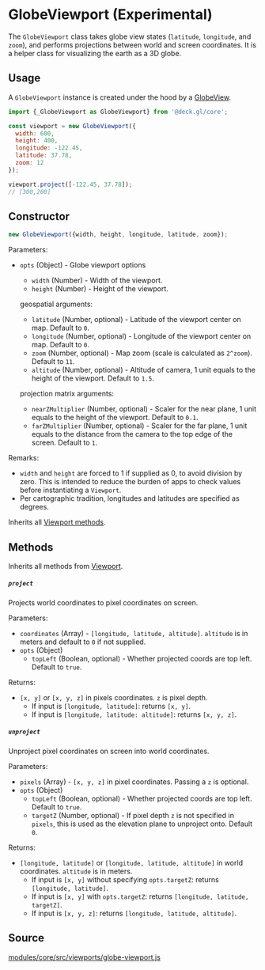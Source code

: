 # GlobeViewport (Experimental)

The `GlobeViewport` class takes globe view states (`latitude`, `longitude`, and `zoom`), and performs projections between world and screen coordinates. It is a helper class for visualizing the earth as a 3D globe.

## Usage

A `GlobeViewport` instance is created under the hood by a [GlobeView](/docs/api-reference/core/globe-view.md).

```js
import {_GlobeViewport as GlobeViewport} from '@deck.gl/core';

const viewport = new GlobeViewport({
  width: 600,
  height: 400,
  longitude: -122.45,
  latitude: 37.78,
  zoom: 12
});

viewport.project([-122.45, 37.78]);
// [300,200]
```


## Constructor

```js
new GlobeViewport({width, height, longitude, latitude, zoom});
```

Parameters:

* `opts` (Object) - Globe viewport options

  + `width` (Number) - Width of the viewport.
  + `height` (Number) - Height of the viewport.

  geospatial arguments:

  + `latitude` (Number, optional) - Latitude of the viewport center on map. Default to `0`.
  + `longitude` (Number, optional) - Longitude of the viewport center on map. Default to `0`.
  + `zoom` (Number, optional) - Map zoom (scale is calculated as `2^zoom`). Default to `11`.
  + `altitude` (Number, optional) - Altitude of camera, 1 unit equals to the height of the viewport. Default to `1.5`.

  projection matrix arguments:

  + `nearZMultiplier` (Number, optional) - Scaler for the near plane, 1 unit equals to the height of the viewport. Default to `0.1`.
  + `farZMultiplier` (Number, optional) - Scaler for the far plane, 1 unit equals to the distance from the camera to the top edge of the screen. Default to `1`.

Remarks:

* `width` and `height` are forced to 1 if supplied as 0, to avoid division by zero. This is intended to reduce the burden of apps to check values before instantiating a `Viewport`.
*  Per cartographic tradition, longitudes and latitudes are specified as degrees.

Inherits all [Viewport methods](/docs/api-reference/core/viewport.md#methods).

## Methods

Inherits all methods from [Viewport](/docs/api-reference/core/viewport.md).

##### `project`

Projects world coordinates to pixel coordinates on screen.

Parameters:

* `coordinates` (Array) - `[longitude, latitude, altitude]`. `altitude` is in meters and default to `0` if not supplied.
* `opts` (Object)
  + `topLeft` (Boolean, optional) - Whether projected coords are top left. Default to `true`.

Returns:

* `[x, y]` or `[x, y, z]` in pixels coordinates. `z` is pixel depth.
  + If input is `[longitude, latitude]`: returns `[x, y]`.
  + If input is `[longitude, latitude: altitude]`: returns `[x, y, z]`.


##### `unproject`

Unproject pixel coordinates on screen into world coordinates.

Parameters:

* `pixels` (Array) - `[x, y, z]` in pixel coordinates. Passing a `z` is optional.
* `opts` (Object)
  + `topLeft` (Boolean, optional) - Whether projected coords are top left. Default to `true`.
  + `targetZ` (Number, optional) - If pixel depth `z` is not specified in `pixels`, this is used as the elevation plane to unproject onto. Default `0`.

Returns:

* `[longitude, latitude]` or `[longitude, latitude, altitude]` in world coordinates. `altitude` is in meters.
  + If input is `[x, y]` without specifying `opts.targetZ`: returns `[longitude, latitude]`.
  + If input is `[x, y]` with `opts.targetZ`: returns `[longitude, latitude, targetZ]`.
  + If input is `[x, y, z]`: returns `[longitude, latitude, altitude]`.


## Source

[modules/core/src/viewports/globe-viewport.js](https://github.com/visgl/deck.gl/blob/master/modules/core/src/viewports/globe-viewport.js)
